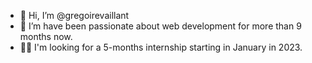 - 👋 Hi, I’m @gregoirevaillant
- 👀 I’m have been passionate about web development for more than 9 months now.
- 👨‍💻 I'm looking for a 5-months internship starting in January in 2023.
